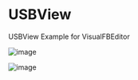 # USBView
USBView Example for VisualFBEditor

![image](https://github.com/user-attachments/assets/94bdc218-d0e3-45f1-806d-7cd8f4d1975b)

![image](https://github.com/user-attachments/assets/8455c7d6-66b8-4ade-b99b-94f030bbb06d)
